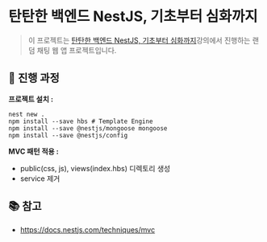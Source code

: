 # 탄탄한 백엔드 NestJS, 기초부터 심화까지

> 이 프로젝트는 [탄탄한 백엔드 NestJS, 기초부터 심화까지](https://www.inflearn.com/course/%ED%83%84%ED%83%84%ED%95%9C-%EB%B0%B1%EC%97%94%EB%93%9C-%EB%84%A4%EC%8A%A4%ED%8A%B8)강의에서 진행하는 랜덤 채팅 웹 앱 프로젝트입니다.

## 🌴 진행 과정

**프로젝트 설치 :**

```shell
nest new .
npm install --save hbs # Template Engine
npm install --save @nestjs/mongoose mongoose
npm install --save @nestjs/config
```

**MVC 패턴 적용 :**

- public(css, js), views(index.hbs) 디렉토리 생성
- service 제거

## 📚 참고

- https://docs.nestjs.com/techniques/mvc
